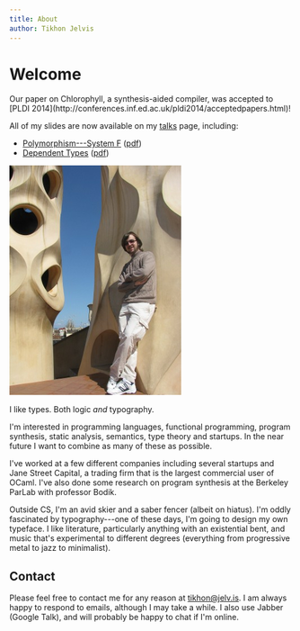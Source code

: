 ```yaml
---
title: About
author: Tikhon Jelvis
---
```


<div class="content">

# Welcome

<div class="announcement">
Our paper on Chlorophyll, a synthesis-aided compiler, was accepted to [PLDI 2014](http://conferences.inf.ed.ac.uk/pldi2014/acceptedpapers.html)!

<div> </div>

All of my slides are now available on my [talks](talks) page, including:

  * [Polymorphism---System F](talks/system-f.html) ([pdf](talks/system-f.pdf))
  * [Dependent Types](talks/dependent-types.html) ([pdf](talks/dependent-types.pdf))

</div>

![Me on the roof of the Casa Milà in Barcelona. For even more Guadí, you can barely see the Sagrada Família in the background.](img/me_at_casa_mila_med.jpg)

I like types. Both logic *and* typography.

I'm interested in programming languages, functional programming, program synthesis, static analysis, semantics, type theory and startups. In the near future I want to combine as many of these as possible.

I've worked at a few different companies including several startups and Jane Street Capital, a trading firm that is the largest commercial user of OCaml. I've also done some research on program synthesis at the Berkeley ParLab with professor Bodik.

Outside CS, I'm an avid skier and a saber fencer (albeit on hiatus). I'm oddly fascinated by typography---one of these days, I'm going to design my own typeface. I like literature, particularly anything with an existential bent, and music that's experimental to different degrees (everything from progressive metal to jazz to minimalist).

## Contact

Please feel free to contact me for any reason at <a href="mailto:tikhon@jelv.is">tikhon@jelv.is</a>. I am always happy to respond to emails, although I may take a while. I also use Jabber (Google Talk), and will probably be happy to chat if I'm online.

</div>